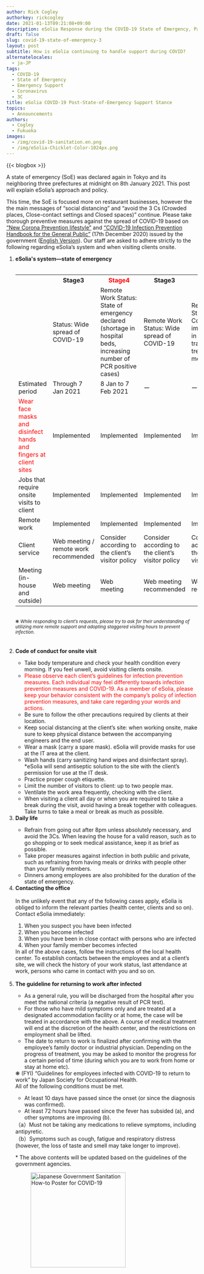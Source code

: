 ```yaml
---
author: Rick Cogley
authorkey: rickcogley
date: 2021-01-13T09:21:08+09:00
description: eSolia Response during the COVID-19 State of Emergency, Part 3
draft: false
slug: covid-19-state-of-emergency-3
layout: post
subtitle: How is eSolia continuing to handle support during COVID?
alternatelocales:
  - ja-JP
tags:
  - COVID-19
  - State of Emergency
  - Emergency Support
  - Coronavirus
  - 3C
title: eSolia COVID-19 Post-State-of-Emergency Support Stance
topics:
  - Announcements
authors:
  - Cogley
  - Fukuoka
images:
  - /img/covid-19-sanitation.en.png
  - /img/eSolia-Chicklet-Color-1024px.png
---
```


{{< blogbox >}}

A state of emergency (SoE) was declared again in Tokyo and its neighboring three prefectures at midnight on 8th January 2021. This post will explain eSolia’s approach and policy.

This time, the SoE is focused more on restaurant businesses, however the the main messages of “social distancing” and “avoid the 3 Cs (Crowded places, Close-contact settings and Closed spaces)” continue. Please take thorough preventive measures against the spread of COVID-19 based on <a href="https://corona.go.jp/prevention/pdf/atarashii_seikatsu.pdf" target="_blank">“New Corona Prevention lifestyle”</a> and <a href="https://www.fukushihoken.metro.tokyo.lg.jp/iryo/kansen/kannsenyobouhandbook.files/tominmukehandbook.pdf" target="_blank">“COVID-19 Infection Prevention Handbook for the General Public”</a> (17th December 2020) issued by the government (<a href="https://www.hosp.tohoku-mpu.ac.jp/data/covid/COVID_handbook_ver02-2_en_20200424.pdf" target="_blank">English Version</a>). Our staff are asked to adhere strictly to the following regarding eSolia’s system and when visiting clients onsite.

<ol>
<li><b>eSolia's system—state of emergency</b></li><br>
  <small><table class="table is-bordered is-6 is-striped is-narrow">
    <tr>
      <th> </th>
      <th>Stage3</th>
      <th><font color="red">Stage4</font></th>
      <th>Stage3</th>
      <th>Stage2</th>
    </tr>
    <tr>
      <td> </td>
      <td>Status: Wide spread of COVID-19</td>
      <td>Remote Work Status: State of emergency declared (shortage in hospital beds, increasing number of PCR positive cases)</td>
      <td>Remote Work Status: Wide spread of COVID-19</td>
      <td>Remote Work Status: Continued improvement in testing, tracking, treatment and medical care</td>
    </tr>
    <tr>
      <td>Estimated period</td>
      <td>Through 7 Jan 2021</td>
      <td>8 Jan to 7 Feb 2021</td>
      <td>ー</td>
      <td>ー</td>
    </tr>
    <tr>
      <td><font color="red">Wear face masks and disinfect hands and fingers at client sites</font></td>
      <td>Implemented</td>
      <td>Implemented</td>
      <td>Implemented</td>
      <td>Implemented</td>
    </tr>
    <tr>
      <td>Jobs that require onsite visits to client</td>
      <td>Implemented</td>
      <td>Implemented</td>
      <td>Implemented</td>
      <td>Implemented</td>
    </tr>
    <tr>
      <td>Remote work</td>
      <td>Implemented</td>
      <td>Implemented</td>
      <td>Implemented</td>
      <td>Implemented</td>
    </tr>
    <tr>
      <td>Client service</td>
      <td>Web meeting / remote work recommended</td>
      <td>Consider according to the client’s visitor policy</td>
      <td>Consider according to the client’s visitor policy</td>
      <td>Consider according to the client’s visitor policy</td>
    </tr>
    <tr>
      <td>Meeting (in-house and outside)</td>
      <td>Web meeting</td>
      <td>Web meeting</td>
      <td>Web meeting recommended</td>
      <td>Web meeting recommended</td>
    </tr>
  </table></small><br>
   <small>❋ <i>While responding to client’s requests, please try to ask for their understanding of utilizing more remote support and adopting staggered visiting hours to prevent infection.</i></small><br>
  <br><br>

<li><b>Code of conduct for onsite visit</b></li>
    <ul>
      <li>Take body temperature and check your health condition every morning. If you feel unwell, avoid visiting clients onsite.</li>
      <li><font color="red">Please observe each client’s guidelines for infection prevention measures. Each individual may feel differently towards infection prevention measures and COVID-19. As a member of eSolia, please keep your behavior consistent with the company’s policy of infection prevention measures, and take care regarding your words and actions.</font></li>
      <li>Be sure to follow the other precautions required by clients at their location.</li>
      <li>Keep social distancing at the client’s site: when working onsite, make sure to keep physical distance between the accompanying engineers and the end user.</li>
      <li>Wear a mask (carry a spare mask). eSolia will provide masks for use at the IT area at the client.</li>
      <li>Wash hands (carry sanitizing hand wipes and disinfectant spray). *eSolia will send antiseptic solution to the site with the client’s permission for use at the IT desk.</li>
      <li>Practice proper cough etiquette.</li>
      <li>Limit the number of visitors to client: up to two people max.</li>
      <li>Ventilate the work area frequently, checking with the client.</li>
      <li>When visiting a client all day or when you are required to take a break during the visit, avoid having a break together with colleagues. Take turns to take a meal or break as much as possible.</li>
    </ul>
<li><b>Daily life</b></li>
    <ul>
      <li>Refrain from going out after 8pm unless absolutely necessary, and avoid the 3Cs. When leaving the house for a valid reason, such as to go shopping or to seek medical assistance, keep it as brief as possible.</li>
      <li>Take proper measures against infection in both public and private, such as refraining from having meals or drinks with people other than your family members.</li>
      <li>Dinners among employees are also prohibited for the duration of the state of emergency.</li>
    </ul>

<li><b>Contacting the office</b></li><br>
  In the unlikely event that any of the following cases apply, eSolia is obliged to inform the relevant parties (health center, clients and so on). Contact eSolia immediately: 
    <ol>
      <li>When you suspect you have been infected</li>
      <li>When you become infected</li>
      <li>When you have been in close contact with persons who are infected</li>
      <li>When your family member becomes infected</li>
    </ol>
  In all of the above cases, follow the instructions of the local health center. To establish contacts between the employees and at a client’s site, we will check the history of your work status, last attendance at work, persons who came in contact with you and so on. <br><br>

<li><b>The guideline for returning to work after infected</b></li>
  <ul>
    <li>As a general rule, you will be discharged from the hospital after you meet the national criteria (a negative result of PCR test). </li>
    <li>For those who have mild symptoms only and are treated at a designated accommodation facility or at home, the case will be treated in accordance with the above. A course of medical treatment will end at the discretion of the health center, and the restrictions on employment shall be lifted.</li>
    <li>The date to return to work is finalized after confirming with the employee’s family doctor or industrial physician. Depending on the progress of treatment, you may be asked to monitor the progress for a certain period of time (during which you are to work from home or stay at home etc).</li>
  </ul>
  ❋ (FYI) “Guidelines for employees infected with COVID-19 to return to work” by Japan Society for Occupational Health. <br>
  All of the following conditions must be met. 
  <ul>
    <li>At least 10 days have passed since the onset (or since the diagnosis was confirmed). </li> 
    <li>At least 72 hours have passed since the fever has subsided (a), and other symptoms are improving (b).</li>
  </ul>
  （a）Must not be taking any medications to relieve symptoms, including antipyretic.<br>
  （b）Symptoms such as cough, fatigue and respiratory distress (however, the loss of taste and smell may take longer to improve).<br>


  &#42; The above contents will be updated based on the guidelines of the government agencies.

<figure class="">
<img class="has-padding-m" width="250" data-caption="COVID-19 Sanitation" alt="Japanese Government Sanitation How-to Poster for COVID-19" src="/img/covid-19-sanitation.jpg" >
</figure>

<br><br><br>
